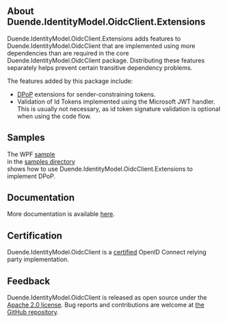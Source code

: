 ## About Duende.IdentityModel.OidcClient.Extensions

Duende.IdentityModel.OidcClient.Extensions adds features to
Duende.IdentityModel.OidcClient that are implemented using more dependencies than are
required in the core Duende.IdentityModel.OidcClient package. Distributing these features
separately helps prevent certain transitive dependency problems.

The features added by this package include:
 - [DPoP](https://datatracker.ietf.org/doc/html/rfc9449) extensions for
   sender-constraining tokens.
 - Validation of Id Tokens implemented using the Microsoft JWT handler. This is usually
   not necessary, as id token signature validation is optional when using the code flow. 

## Samples
The WPF [sample](https://github.com/DuendeSoftware/foss/tree/main/identity-model-oidc-client/samples/Wpf)  
in the [samples directory](https://github.com/DuendeSoftware/foss/tree/main/identity-model-oidc-client/samples)  
shows how to use Duende.IdentityModel.OidcClient.Extensions to implement DPoP.

## Documentation 

More documentation is available
[here](https://docs.duendesoftware.com/foss/identitymodel.oidcclient/).

## Certification
Duende.IdentityModel.OidcClient is a [certified](http://openid.net/certification/) OpenID
Connect relying party implementation.

## Feedback

Duende.IdentityModel.OidcClient is released as open source under the 
[Apache 2.0 license](https://github.com/DuendeSoftware/foss/blob/main/LICENSE). 
Bug reports and contributions are welcome at 
[the GitHub repository](https://github.com/DuendeSoftware/foss).
